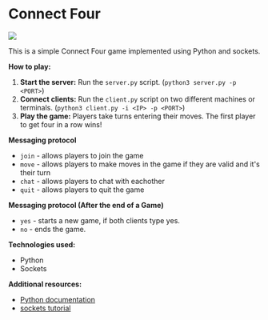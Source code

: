 ﻿# Connect Four

![](https://img.clipart-library.com/2/clip-connect-fours/clip-connect-fours-17.png)

This is a simple Connect Four game implemented using Python and sockets.

**How to play:**
1. **Start the server:** Run the `server.py` script. (`python3 server.py -p <PORT>`)
2. **Connect clients:** Run the `client.py` script on two different machines or terminals. (`python3 client.py -i <IP> -p <PORT>`)
3. **Play the game:** Players take turns entering their moves. The first player to get four in a row wins!

**Messaging protocol**
- `join` - allows players to join the game
- `move` - allows players to make moves in the game if they are valid and it's their turn
- `chat` - allows players to chat with eachother
- `quit` - allows players to quit the game

**Messaging protocol (After the end of a Game)**
- `yes` - starts a new game, if both clients type yes.
- `no` - ends the game.

**Technologies used:**
* Python
* Sockets

**Additional resources:**
* [Python documentation](https://docs.python.org/3/)
* [sockets tutorial](https://docs.python.org/3/library/socket.html)
